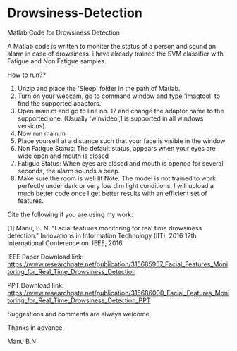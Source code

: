 # Drowsiness-Detection
Matlab Code for Drowsiness Detection



A Matlab code is written to moniter the status of a person and sound an alarm in case of drowsiness. i have already trained the SVM classifier with Fatigue and Non Fatigue samples.

How to run??

1. Unzip and place the 'Sleep' folder in the path of Matlab.
2. Turn on your webcam, go to command window and type 'imaqtool' to find the supported adaptors.
3. Open main.m and go to line no. 17 and change the adaptor name to the supported one.
(Usually 'winvideo',1 is supported in all windows versions).
4. Now run main.m
5. Place yourself at a distance such that your face is visible in the window
6. Non Fatigue Status: The default status, appears when your eyes are wide open and mouth is closed
7. Fatigue Status: When eyes are closed and mouth is opened for several seconds, the alarm sounds a beep.
8. Make sure the room is well lit
Note: The model is not trained to work perfectly under dark or very low dim light conditions, I will upload a much better code once I get better results with an efficient set of features.

Cite the following if you are using my work:

[1] Manu, B. N. "Facial features monitoring for real time drowsiness detection." Innovations in Information Technology (IIT), 2016 12th International Conference on. IEEE, 2016.

IEEE Paper Download link: https://www.researchgate.net/publication/315685957_Facial_Features_Monitoring_for_Real_Time_Drowsiness_Detection

PPT Download link: https://www.researchgate.net/publication/315686000_Facial_Features_Monitoring_for_Real_Time_Drowsiness_Detection_PPT

Suggestions and comments are always welcome,

Thanks in advance,

Manu B.N


